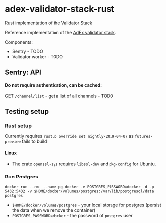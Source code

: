 # adex-validator-stack-rust

Rust implementation of the Validator Stack

Reference implementation of the [AdEx validator stack](https://github.com/adexnetwork/adex-protocol#validator-stack-platform).

Components:

* Sentry - TODO
* Validator worker - TODO

## Sentry: API

#### Do not require authentication, can be cached:

GET `/channel/list` - get a list of all channels - TODO

## Testing setup

### Rust setup

Currently requires `rustup override set nightly-2019-04-07` as `futures-preview` fails to build

#### Linux
- The crate `openssl-sys` requires `libssl-dev` and `pkg-config` for Ubuntu.

### Run Postgres

`docker run --rm  --name pg-docker -e POSTGRES_PASSWORD=docker -d -p 5432:5432 -v $HOME/docker/volumes/postgres:/var/lib/postgresql/data postgres`

- `$HOME/docker/volumes/postgres` - your local storage for postgres (persist the data when we remove the container)
- `POSTGRES_PASSWORD=docker` - the password of `postgres` user
